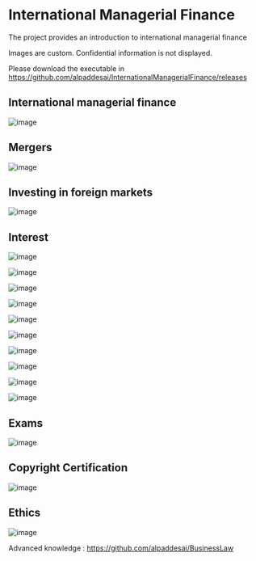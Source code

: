 # International Managerial Finance

The project provides an introduction to international managerial finance

Images are custom. Confidential information is not displayed.

Please download the executable in https://github.com/alpaddesai/InternationalManagerialFinance/releases

## International managerial finance
![image](InternationalManagerialFinance.png)

## Mergers
![image](Mergers.png)

## Investing in foreign markets
![image](MutualFundsCertificate.jpg)

## Interest
![image](image1.jpg)

![image](image2.jpg)

![image](image3.jpg)

![image](image4.jpg)

![image](image5.jpg)

![image](image6.jpg)

![image](MutualFundsIndiaPresentationAlpaDesai1.JPG)

![image](MutualFundsIndiaPresentationAlpaDesai2.JPG)

![image](MutualFundsIndiaPresentationAlpaDesai3.JPG)

![image](MutualFundsIndiaPresentationAlpaDesai4.JPG)

## Exams
![image](CFAExam.jpg)


## Copyright Certification
![image](USCopyrightCertificate.png)

## Ethics
![image](Ethics.jpg)

Advanced knowledge : https://github.com/alpaddesai/BusinessLaw 
